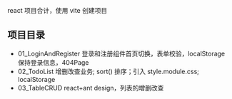 react 项目合计，使用 vite 创建项目

## 项目目录

- 01_LoginAndRegister 登录和注册组件首页切换，表单校验，localStorage 保持登录信息，404Page
- 02_TodoList 增删改查业务; sort() 排序；引入 style.module.css; localStorage
- 03_TableCRUD react+ant design，列表的增删改查
